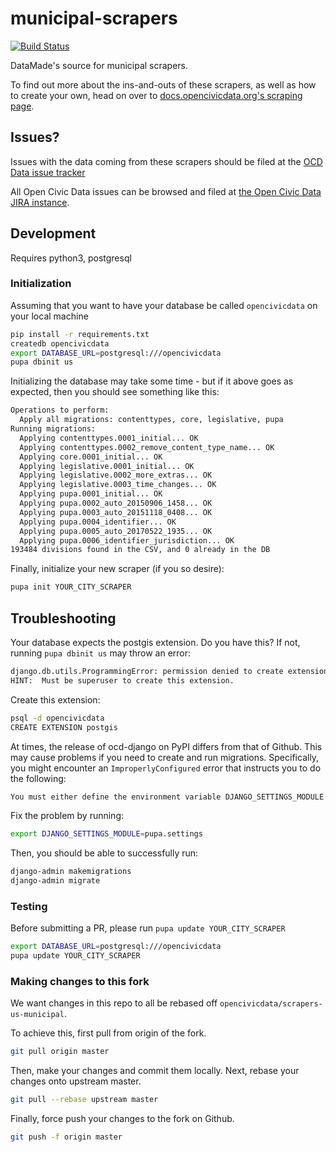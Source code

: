 municipal-scrapers
==================

[![Build Status](https://travis-ci.org/datamade/scrapers-us-municipal.svg?branch=v0.0.32)](https://travis-ci.org/datamade/scrapers-us-municipal)

DataMade's source for municipal scrapers.

To find out more about the ins-and-outs of these scrapers, as well as how to create your own, head on over to [docs.opencivicdata.org's scraping page](http://docs.opencivicdata.org/en/latest/scrape/index.html).

Issues?
-------

Issues with the data coming from these scrapers should be filed at the [OCD Data issue tracker](https://sunlight.atlassian.net/browse/DATA/)

All Open Civic Data issues can be browsed and filed at [the Open Civic Data JIRA instance](https://sunlight.atlassian.net/browse/OCD/).

## Development
Requires python3, postgresql

### Initialization
Assuming that you want to have your database be called `opencivicdata` on your local machine

```bash
pip install -r requirements.txt
createdb opencivicdata
export DATABASE_URL=postgresql:///opencivicdata
pupa dbinit us
```

Initializing the database may take some time - but if it above goes as expected, then you should see something like this:

```bash
Operations to perform:
  Apply all migrations: contenttypes, core, legislative, pupa
Running migrations:
  Applying contenttypes.0001_initial... OK
  Applying contenttypes.0002_remove_content_type_name... OK
  Applying core.0001_initial... OK
  Applying legislative.0001_initial... OK
  Applying legislative.0002_more_extras... OK
  Applying legislative.0003_time_changes... OK
  Applying pupa.0001_initial... OK
  Applying pupa.0002_auto_20150906_1458... OK
  Applying pupa.0003_auto_20151118_0408... OK
  Applying pupa.0004_identifier... OK
  Applying pupa.0005_auto_20170522_1935... OK
  Applying pupa.0006_identifier_jurisdiction... OK
193484 divisions found in the CSV, and 0 already in the DB
```

Finally, initialize your new scraper (if you so desire):

```bash
pupa init YOUR_CITY_SCRAPER
```

## Troubleshooting

Your database expects the postgis extension. Do you have this? If not, running `pupa dbinit us` may throw an error: 

```bash
django.db.utils.ProgrammingError: permission denied to create extension "postgis"
HINT:  Must be superuser to create this extension.
```

Create this extension:

```bash
psql -d opencivicdata
CREATE EXTENSION postgis
```

At times, the release of ocd-django on PyPI differs from that of Github. This may cause problems if you need to create and run migrations. Specifically, you might encounter an `ImproperlyConfigured` error that instructs you to do the following:

```bash
You must either define the environment variable DJANGO_SETTINGS_MODULE or call settings.configure() before accessing settings.
```

Fix the problem by running:

```bash
export DJANGO_SETTINGS_MODULE=pupa.settings
```

Then, you should be able to successfully run:

```bash
django-admin makemigrations
django-admin migrate
```

### Testing
Before submitting a PR, please run `pupa update YOUR_CITY_SCRAPER`

```bash
export DATABASE_URL=postgresql:///opencivicdata
pupa update YOUR_CITY_SCRAPER
```

### Making changes to this fork

We want changes in this repo to all be rebased off `opencivicdata/scrapers-us-municipal`.

To achieve this, first pull from origin of the fork.

```bash
git pull origin master
```

Then, make your changes and commit them locally. Next, rebase your changes onto
upstream master.


```bash
git pull --rebase upstream master
```

Finally, force push your changes to the fork on Github.


```bash
git push -f origin master
```